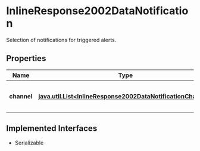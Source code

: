 

# InlineResponse2002DataNotification

Selection of notifications for triggered alerts.

## Properties

Name | Type | Description | Notes
------------ | ------------- | ------------- | -------------
**channel** | [**java.util.List&lt;InlineResponse2002DataNotificationChannel&gt;**](InlineResponse2002DataNotificationChannel.md) | Notification channel selection; see endpoint &#x60;/alerting/notification/channel/list&#x60; for possible channels. |  [optional]


## Implemented Interfaces

* Serializable


